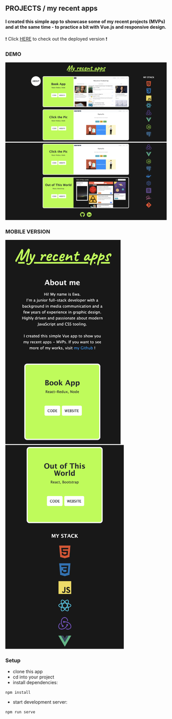 ## PROJECTS / my recent apps

#### I created this simple app to showcase some of my recent projects (MVPs) and at the same time - to practice a bit with Vue.js and responsive design.

:exclamation: Click [HERE](https://my-recent-apps.netlify.app/) to check out the deployed version :exclamation:

### DEMO 

<img src="https://github.com/ewa-mi/projects/blob/7049b349785edb49feecdf334651553a6ff48d28/src/attachments/demo1.png">

<img src="https://github.com/ewa-mi/projects/blob/7049b349785edb49feecdf334651553a6ff48d28/src/attachments/demo2.png">

### MOBILE VERSION

<img src="https://github.com/ewa-mi/projects/blob/master/src/attachments/mobile.png" width="360"> <img src="https://github.com/ewa-mi/projects/blob/master/src/attachments/mobile2.png" width="370"> 

### Setup

- clone this app
- cd into your project
- install dependencies:

```
npm install
```

- start development server:

```
npm run serve
```
